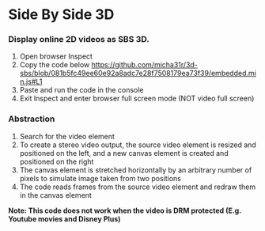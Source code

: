 # Side By Side 3D

### Display online 2D videos as SBS 3D.

1. Open browser Inspect
2. Copy the code below
https://github.com/micha31r/3d-sbs/blob/081b5fc49ee60e92a8adc7e28f7508179ea73f39/embedded.min.js#L1
3. Paste and run the code in the console
4. Exit Inspect and enter browser full screen mode (NOT video full screen)

### Abstraction

 1. Search for the video element
 2.  To create a stereo video output, the source video element is resized and positioned on the left, and a new canvas element is created and positioned on the right
 3. The canvas element is stretched horizontally by an arbitrary number of pixels to simulate image taken from two positions
 4. The code reads frames from the source video element and redraw them in the canvas element

**Note: This code does not work when the video is DRM protected (E.g. Youtube movies and Disney Plus)**
